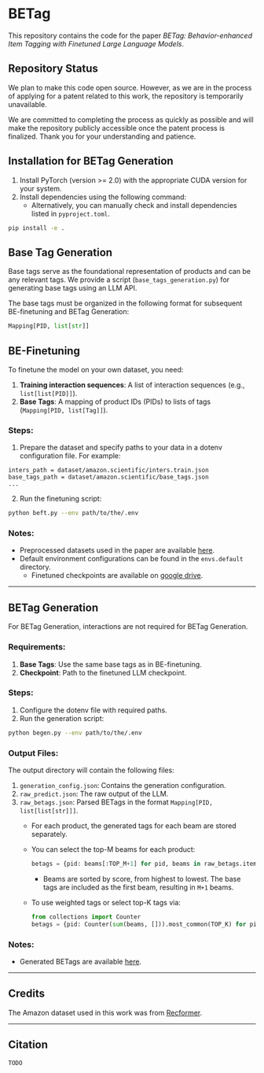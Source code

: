 # BETag

This repository contains the code for the paper *BETag: Behavior-enhanced Item Tagging with Finetuned Large Language Models*.

## Repository Status  
We plan to make this code open source. However, as we are in the process of applying for a patent related to this work, the repository is temporarily unavailable.  

We are committed to completing the process as quickly as possible and will make the repository publicly accessible once the patent process is finalized. Thank you for your understanding and patience.  


## Installation for BETag Generation

1. Install PyTorch (version >= 2.0) with the appropriate CUDA version for your system. 
2. Install dependencies using the following command:
    - Alternatively, you can manually check and install dependencies listed in `pyproject.toml`.

```sh
pip install -e .
```

## Base Tag Generation

Base tags serve as the foundational representation of products and can be any relevant tags. We provide a script (`base_tags_generation.py`) for generating base tags using an LLM API.

The base tags must be organized in the following format for subsequent BE-finetuning and BETag Generation:

```python
Mapping[PID, list[str]]
```

## BE-Finetuning

To finetune the model on your own dataset, you need:

1. **Training interaction sequences**: A list of interaction sequences (e.g., `list[list[PID]]`).
2. **Base Tags**: A mapping of product IDs (PIDs) to lists of tags (`Mapping[PID, list[Tag]]`).

### Steps:

1. Prepare the dataset and specify paths to your data in a dotenv configuration file. For example:

```env
inters_path = dataset/amazon.scientific/inters.train.json
base_tags_path = dataset/amazon.scientific/base_tags.json
...
```

2. Run the finetuning script:

```sh
python beft.py --env path/to/the/.env
```

### Notes:

- Preprocessed datasets used in the paper are available [here](https://drive.google.com/drive/folders/1lInWdSQUyXEKRP-XY8QRv3LISzo6mNmV?usp=sharing).
- Default environment configurations can be found in the `envs.default` directory.
  - Finetuned checkpoints are available on [google drive](https://drive.google.com/drive/folders/1RzJYQTFFtvC7o8yMdVBxuotitBUYPtgg?usp=sharing).

---

## BETag Generation

For BETag Generation, interactions are not required for BETag Generation.

### Requirements:

1. **Base Tags**: Use the same base tags as in BE-finetuning.
2. **Checkpoint**: Path to the finetuned LLM checkpoint.

### Steps:

1. Configure the dotenv file with required paths.
2. Run the generation script:

```sh
python begen.py --env path/to/the/.env
```

### Output Files:

The output directory will contain the following files:

1. `generation_config.json`: Contains the generation configuration.
2. `raw_predict.json`: The raw output of the LLM.
3. `raw_betags.json`: Parsed BETags in the format `Mapping[PID, list[list[str]]]`.
    - For each product, the generated tags for each beam are stored separately.
    - You can select the top-M beams for each product:
      
      ```python
      betags = {pid: beams[:TOP_M+1] for pid, beams in raw_betags.items()}
      ```
      - Beams are sorted by score, from highest to lowest. The base tags are included as the first beam, resulting in `M+1` beams.
    - To use weighted tags or select top-K tags via:
      
      ```python
      from collections import Counter
      betags = {pid: Counter(sum(beams, [])).most_common(TOP_K) for pid, beams in betags.items()}
      ```

### Notes:

- Generated BETags are available [here](https://drive.google.com/drive/folders/1GozeWRkTJ4K3kpZpFmyBRf1zQaKFjG--?usp=sharing).

---

## Credits

The Amazon dataset used in this work was from [Recformer](#https://github.com/AaronHeee/RecFormer).


---

## Citation

```
TODO
```
